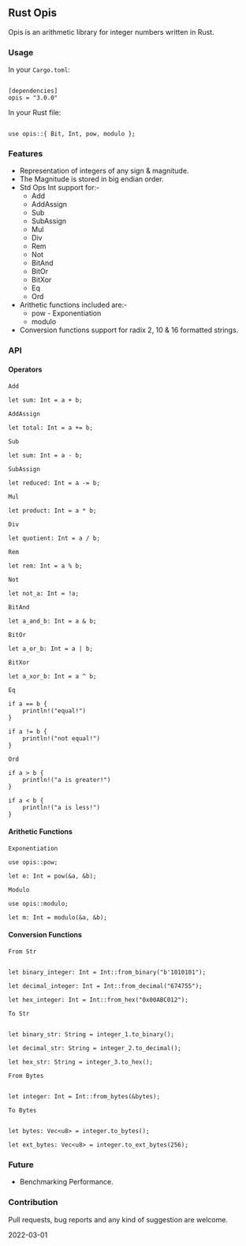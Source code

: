 ## Rust Opis
Opis is an arithmetic library for integer numbers written in Rust.

### Usage

In your `Cargo.toml`:

```

[dependencies]
opis = "3.0.0"

```

In your Rust file:

```

use opis::{ Bit, Int, pow, modulo };

```

### Features
- Representation of integers of any sign & magnitude.
- The Magnitude is stored in big endian order.
- Std Ops Int support for:-
    - Add
    - AddAssign
    - Sub
    - SubAssign
    - Mul
    - Div
    - Rem
    - Not
    - BitAnd
    - BitOr
    - BitXor
    - Eq
    - Ord
- Arithetic functions included are:-
    - pow - Exponentiation
    - modulo
- Conversion functions support for radix 2, 10 & 16 formatted strings.

### API

#### Operators

`Add`
```
let sum: Int = a + b;
```

`AddAssign`
```
let total: Int = a += b;
```

`Sub`
```
let sum: Int = a - b;
```

`SubAssign`
```
let reduced: Int = a -= b;
```

`Mul`
```
let product: Int = a * b;
```

`Div`
```
let quotient: Int = a / b;
```

`Rem`
```
let rem: Int = a % b;
```

`Not`
```
let not_a: Int = !a;
```

`BitAnd`
```
let a_and_b: Int = a & b;
```

`BitOr`
```
let a_or_b: Int = a | b;
```

`BitXor`
```
let a_xor_b: Int = a ^ b;
```

`Eq`
```
if a == b {
    println!("equal!")
}

if a != b {
    println!("not equal!")
}
```

`Ord`
```
if a > b {
    println!("a is greater!")
}

if a < b {
    println!("a is less!")
}
```

#### Arithetic Functions

`Exponentiation`

```
use opis::pow;

let e: Int = pow(&a, &b);
```

`Modulo`

```
use opis::modulo;

let m: Int = modulo(&a, &b);
```

#### Conversion Functions

`From Str`
```

let binary_integer: Int = Int::from_binary("b'1010101");

let decimal_integer: Int = Int::from_decimal("674755");

let hex_integer: Int = Int::from_hex("0x00ABC012");

```

`To Str`
```

let binary_str: String = integer_1.to_binary();

let decimal_str: String = integer_2.to_decimal();

let hex_str: String = integer_3.to_hex();
```

`From Bytes`
```

let integer: Int = Int::from_bytes(&bytes);

```

`To Bytes`
```

let bytes: Vec<u8> = integer.to_bytes();

let ext_bytes: Vec<u8> = integer.to_ext_bytes(256);

```



### Future
- Benchmarking Performance.

### Contribution
Pull requests, bug reports and any kind of suggestion are welcome.

2022-03-01

